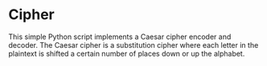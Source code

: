 # Cipher
This simple Python script implements a Caesar cipher encoder and decoder. The Caesar cipher is a substitution cipher where each letter in the plaintext is shifted a certain number of places down or up the alphabet.
